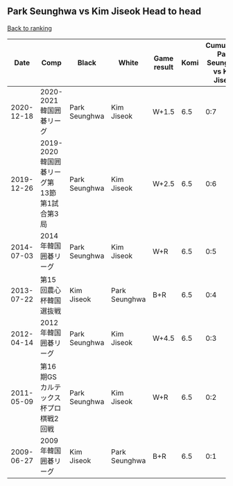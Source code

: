 ## Park Seunghwa vs Kim Jiseok Head to head

[Back to ranking](../../index.md)




| **Date** | **Comp** | **Black** | **White** | **Game result** | **Komi** | **Cumulative Park Seunghwa vs Kim Jiseok** | **Park Seunghwa streak** | **Kim Jiseok streak** | 
| --- | --- | --- | --- | --- | --- | --- | --- | --- |
| 2020-12-18 | 2020-2021韓国囲碁リーグ | Park Seunghwa | Kim Jiseok | W+1.5 | 6.5 | 0:7 | 0 | 7 | 
| 2019-12-26 | 2019-2020韓国囲碁リーグ第13節第1試合第3局 | Park Seunghwa | Kim Jiseok | W+2.5 | 6.5 | 0:6 | 0 | 6 | 
| 2014-07-03 | 2014年韓国囲碁リーグ | Park Seunghwa | Kim Jiseok | W+R | 6.5 | 0:5 | 0 | 5 | 
| 2013-07-22 | 第15回農心杯韓国選抜戦 | Kim Jiseok | Park Seunghwa | B+R | 6.5 | 0:4 | 0 | 4 | 
| 2012-04-14 | 2012年韓国囲碁リーグ | Park Seunghwa | Kim Jiseok | W+4.5 | 6.5 | 0:3 | 0 | 3 | 
| 2011-05-09 | 第16期GSカルテックス杯プロ棋戦2回戦 | Park Seunghwa | Kim Jiseok | W+R | 6.5 | 0:2 | 0 | 2 | 
| 2009-06-27 | 2009年韓国囲碁リーグ | Kim Jiseok | Park Seunghwa | B+R | 6.5 | 0:1 | 0 | 1 |




